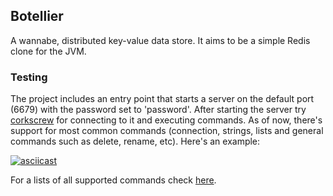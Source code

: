## Botellier

A wannabe, distributed key-value data store. It aims to be a simple Redis clone for the JVM.

### Testing

The project includes an entry point that starts a server on the default port (6679) with the
password set to 'password'. After starting the server try [corkscrew](https://github.com/danielrs/corkscrew) for
connecting to it and executing commands. As of now, there's support for most common commands (connection, strings, lists
and general commands such as delete, rename, etc). Here's an example:

[![asciicast](https://asciinema.org/a/b5yhrwnsu8v4rkna08yoa3wre.png)](https://asciinema.org/a/b5yhrwnsu8v4rkna08yoa3wre)

For a lists of all supported commands check [here](https://github.com/danielrs/botellier/blob/master/src/main/kotlin/org/botellier/command/commands.kt).